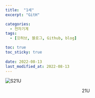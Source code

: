 ```yaml
---
title:  "1세"
excerpt: "GitH"

categories:
  - 전자기계
tags:
  - [깃허브, 블로그, Github, blog]

toc: true
toc_sticky: true
 
date: 2022-08-13
last_modified_at: 2022-08-13
---
```


![S21U](https://user-images.githubusercontent.com/96360829/185287056-b1bf8543-66f8-4de3-9667-bf00033ce0f1.png)
<center>21U</center>